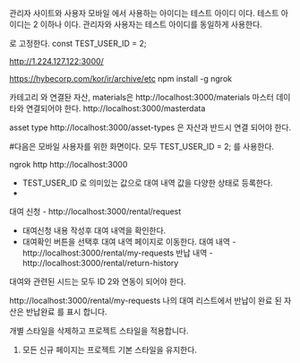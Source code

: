 관리자 사이트와 사용자 모바일 에서 사용하는 아이디는 테스트 아이디 이다. 
테스트 아이디는 2 이하나 이다. 
관리자와 사용자는 테스트 아이디를 동일하게 사용한다. 

로 고정한다. 
const TEST_USER_ID = 2; 

http://1.224.127.122:3000/

https://hybecorp.com/kor/ir/archive/etc
npm install -g ngrok


카테고리 와 연결돤 자산,
materials은 http://localhost:3000/materials 마스터 데이타와 연결되어야 한다. http://localhost:3000/masterdata

asset type  http://localhost:3000/asset-types 은 자산과 반드시 연결 되어야 한다. 



#다음은 모바일 사용자를 위한 화면이다. 모두 TEST_USER_ID = 2; 를 사용한다. 

ngrok http http://localhost:3000


- TEST_USER_ID 로 의미있는 값으로 대여 내역 값을 다양한 상태로 등록한다.
- 

대여 신청 -  http://localhost:3000/rental/request
- 대여신청 내용 작성후 대여 내역을 확인한다. 
- 대여확인 버튼을 선택후 대여 내역 페이지로 이동한다.
대여 내역 - http://localhost:3000/rental/my-requests
반납 내역 - http://localhost:3000/rental/return-history


대여와 관련된 시드는 모두 ID 2와 연동이 되어야 한다. 


 http://localhost:3000/rental/my-requests 나의 대여 리스트에서 반납이 완료 된 자산은 반납완료 를 표시 합니다.

개별 스타일을 삭제하고 프로젝트 스타일을 적용합니다.

 1. 모든 신규 페이지는 프로젝트 기본 스타일을 유지한다. 